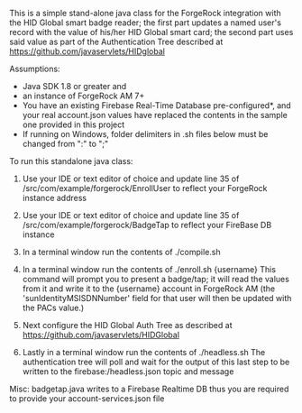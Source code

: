 
This is a simple stand-alone java class for the ForgeRock integration with the HID Global smart badge reader; the first part updates a named user's record with the value of his/her HID Global smart card; the second part uses said value as part of the Authentication Tree described at https://github.com/javaservlets/HIDglobal

Assumptions:

* Java SDK 1.8 or greater and
* an instance of ForgeRock AM 7+
* You have an existing Firebase Real-Time Database pre-configured*, and your real account.json values have replaced the contents in the sample one provided in this project
* If running on Windows, folder delimiters in .sh files below must be changed from ":" to ";"


To run this standalone java class:

1. Use your IDE or text editor of choice and update line 35 of /src/com/example/forgerock/EnrollUser to reflect your ForgeRock instance address

2. Use your IDE or text editor of choice and update line 35 of /src/com/example/forgerock/BadgeTap to reflect your FireBase DB instance

3. In a terminal window run the contents of ./compile.sh

4. In a terminal window run the contents of ./enroll.sh {username}
This command will prompt you to present a badge/tap; it will read the values from it and write it to the {username} account in ForgeRock AM (the 'sunIdentityMSISDNNumber' field for that user will then be updated with the PACs value.)

5. Next configure the HID Global Auth Tree as described at https://github.com/javaservlets/HIDGlobal

6. Lastly in a terminal window run the contents of ./headless.sh
The authentication tree will poll and wait for the output of this last step to be written to the firebase:/headless.json topic and message

Misc:
badgetap.java writes to a Firebase Realtime DB thus you are required to provide your account-services.json file
